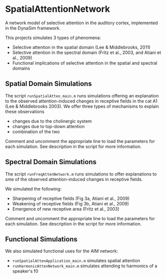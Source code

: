 # SpatialAttentionNetwork
A network model of selective attention in the auditory cortex, implemented in the DynaSim framework.

This projects simulates 3 types of phenomena:
* Selective attention in the spatial domain (Lee & Middlebrooks, 2011)
* Selective attention in the spectral domain (Fritz et al., 2003, and Atiani et al., 2009)
* Functional implications of selective attention in the spatial and spectral domains

## Spatial Domain Simulations
The script `runSpatialAtten_main.m` runs simulations offering an explanation to the observed attention-induced changes in receptive fields in the cat A1 (Lee & Middlebrooks 2003).
We offer three types of mechanisms to explain these observations
* changes due to the cholinergic system
* changes due to top-down attention
* combination of the two

Comment and uncomment the appropriate line to load the parameters for each simulation.
See description in the script for more information.

## Spectral Domain Simulations
The script `runFreqAttenNetwork.m` runs simulations to offer explanations to sme of the observed attention-induced changes in receptive fields.

We simulated the following:
* Sharpening of receptive fields (Fig 3a, Atiani et al., 2009)
* Weakening of receptive fields (Fig 3b, Atiani et al., 2009)
* Emergence of new receptive area (Fritz et al., 2003)

Comment and uncomment the appropriate line to load the parameters for each simulation.
See description in the script for more information.

## Functional Simulations
We also simulated functional uses for the AIM network:
* `runSpatialAttenApplication_main.m` simulates spatial attention
* `runHarmonicAttenNetwork_main.m` simulates attending to harmonics of a speaker's f0
